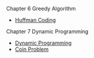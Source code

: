 Chapter 6 Greedy Algorithm
* [Huffman Coding](./huffman-declaration-steps.md)

Chapter 7 Dynamic Programming
* [Dynamic Programming](./dp-concise-explanation.md)
* [Coin Problem](./dp-cpp-worksheet.md)
